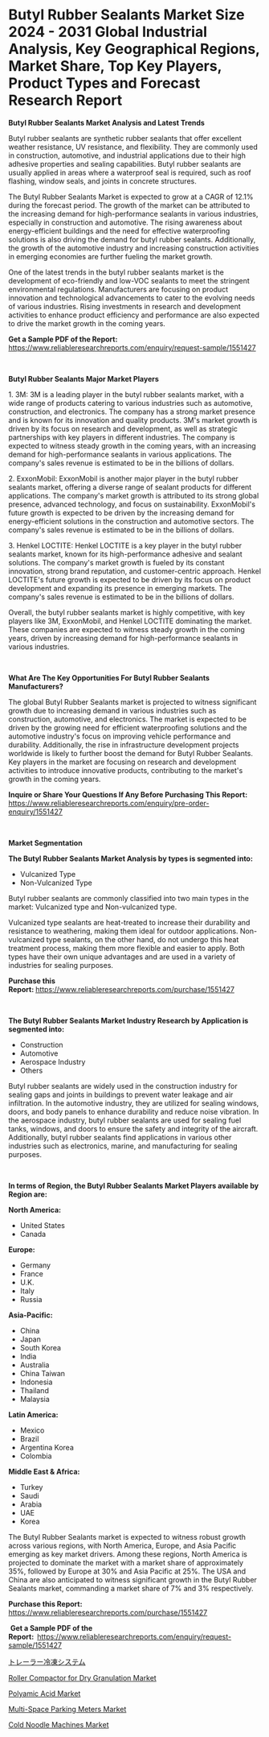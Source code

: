 <p><h1>Butyl Rubber Sealants Market Size 2024 - 2031 Global Industrial Analysis, Key Geographical Regions, Market Share, Top Key Players, Product Types and Forecast Research Report</h1></p><p><strong>Butyl Rubber Sealants Market Analysis and Latest Trends</strong></p>
<p><p>Butyl rubber sealants are synthetic rubber sealants that offer excellent weather resistance, UV resistance, and flexibility. They are commonly used in construction, automotive, and industrial applications due to their high adhesive properties and sealing capabilities. Butyl rubber sealants are usually applied in areas where a waterproof seal is required, such as roof flashing, window seals, and joints in concrete structures.</p><p>The Butyl Rubber Sealants Market is expected to grow at a CAGR of 12.1% during the forecast period. The growth of the market can be attributed to the increasing demand for high-performance sealants in various industries, especially in construction and automotive. The rising awareness about energy-efficient buildings and the need for effective waterproofing solutions is also driving the demand for butyl rubber sealants. Additionally, the growth of the automotive industry and increasing construction activities in emerging economies are further fueling the market growth.</p><p>One of the latest trends in the butyl rubber sealants market is the development of eco-friendly and low-VOC sealants to meet the stringent environmental regulations. Manufacturers are focusing on product innovation and technological advancements to cater to the evolving needs of various industries. Rising investments in research and development activities to enhance product efficiency and performance are also expected to drive the market growth in the coming years.</p></p>
<p><strong>Get a Sample PDF of the Report:&nbsp;</strong> <a href="https://www.reliableresearchreports.com/enquiry/request-sample/1551427">https://www.reliableresearchreports.com/enquiry/request-sample/1551427</a></p>
<p>&nbsp;</p>
<p><strong>Butyl Rubber Sealants Major Market Players</strong></p>
<p><p>1. 3M: 3M is a leading player in the butyl rubber sealants market, with a wide range of products catering to various industries such as automotive, construction, and electronics. The company has a strong market presence and is known for its innovation and quality products. 3M's market growth is driven by its focus on research and development, as well as strategic partnerships with key players in different industries. The company is expected to witness steady growth in the coming years, with an increasing demand for high-performance sealants in various applications. The company's sales revenue is estimated to be in the billions of dollars.</p><p>2. ExxonMobil: ExxonMobil is another major player in the butyl rubber sealants market, offering a diverse range of sealant products for different applications. The company's market growth is attributed to its strong global presence, advanced technology, and focus on sustainability. ExxonMobil's future growth is expected to be driven by the increasing demand for energy-efficient solutions in the construction and automotive sectors. The company's sales revenue is estimated to be in the billions of dollars.</p><p>3. Henkel LOCTITE: Henkel LOCTITE is a key player in the butyl rubber sealants market, known for its high-performance adhesive and sealant solutions. The company's market growth is fueled by its constant innovation, strong brand reputation, and customer-centric approach. Henkel LOCTITE's future growth is expected to be driven by its focus on product development and expanding its presence in emerging markets. The company's sales revenue is estimated to be in the billions of dollars.</p><p>Overall, the butyl rubber sealants market is highly competitive, with key players like 3M, ExxonMobil, and Henkel LOCTITE dominating the market. These companies are expected to witness steady growth in the coming years, driven by increasing demand for high-performance sealants in various industries.</p></p>
<p>&nbsp;</p>
<p><strong>What Are The Key Opportunities For Butyl Rubber Sealants Manufacturers?</strong></p>
<p><p>The global Butyl Rubber Sealants market is projected to witness significant growth due to increasing demand in various industries such as construction, automotive, and electronics. The market is expected to be driven by the growing need for efficient waterproofing solutions and the automotive industry's focus on improving vehicle performance and durability. Additionally, the rise in infrastructure development projects worldwide is likely to further boost the demand for Butyl Rubber Sealants. Key players in the market are focusing on research and development activities to introduce innovative products, contributing to the market's growth in the coming years.</p></p>
<p><strong>Inquire or Share Your Questions If Any Before Purchasing This Report:</strong> <a href="https://www.reliableresearchreports.com/enquiry/pre-order-enquiry/1551427">https://www.reliableresearchreports.com/enquiry/pre-order-enquiry/1551427</a></p>
<p>&nbsp;</p>
<p><strong>Market Segmentation</strong></p>
<p><strong>The Butyl Rubber Sealants Market Analysis by types is segmented into:</strong></p>
<p><ul><li>Vulcanized Type</li><li>Non-Vulcanized Type</li></ul></p>
<p><p>Butyl rubber sealants are commonly classified into two main types in the market: Vulcanized type and Non-vulcanized type. </p><p>Vulcanized type sealants are heat-treated to increase their durability and resistance to weathering, making them ideal for outdoor applications. Non-vulcanized type sealants, on the other hand, do not undergo this heat treatment process, making them more flexible and easier to apply. Both types have their own unique advantages and are used in a variety of industries for sealing purposes.</p></p>
<p><strong>Purchase this Report:&nbsp;</strong><a href="https://www.reliableresearchreports.com/purchase/1551427">https://www.reliableresearchreports.com/purchase/1551427</a></p>
<p>&nbsp;</p>
<p><strong>The Butyl Rubber Sealants Market Industry Research by Application is segmented into:</strong></p>
<p><ul><li>Construction</li><li>Automotive</li><li>Aerospace Industry</li><li>Others</li></ul></p>
<p><p>Butyl rubber sealants are widely used in the construction industry for sealing gaps and joints in buildings to prevent water leakage and air infiltration. In the automotive industry, they are utilized for sealing windows, doors, and body panels to enhance durability and reduce noise vibration. In the aerospace industry, butyl rubber sealants are used for sealing fuel tanks, windows, and doors to ensure the safety and integrity of the aircraft. Additionally, butyl rubber sealants find applications in various other industries such as electronics, marine, and manufacturing for sealing purposes.</p></p>
<p>&nbsp;</p>
<p><strong>In terms of Region, the Butyl Rubber Sealants Market Players available by Region are:</strong></p>
<p>
    <p> <strong> North America: </strong>
        <ul>
            <li>United States</li>
            <li>Canada</li>
        </ul>
        </p> 
    <p> <strong> Europe: </strong>
        <ul>
            <li>Germany</li>
            <li>France</li>
            <li>U.K.</li>
            <li>Italy</li>
            <li>Russia</li>
        </ul>
        </p> 
    <p> <strong> Asia-Pacific: </strong>
        <ul>
            <li>China</li>
            <li>Japan</li>
            <li>South Korea</li>
            <li>India</li>
            <li>Australia</li>
            <li>China Taiwan</li>
            <li>Indonesia</li>
            <li>Thailand</li>
            <li>Malaysia</li>
        </ul>
        </p> 
    <p> <strong> Latin America: </strong>
        <ul>
            <li>Mexico</li>
            <li>Brazil</li>
            <li>Argentina Korea</li>
            <li>Colombia</li>
        </ul>
        </p> 
    <p> <strong> Middle East & Africa: </strong>
        <ul>
            <li>Turkey</li>
            <li>Saudi</li>
            <li>Arabia</li>
            <li>UAE</li>
            <li>Korea</li>
        </ul>
    </p>
    </p>
<p><p>The Butyl Rubber Sealants market is expected to witness robust growth across various regions, with North America, Europe, and Asia Pacific emerging as key market drivers. Among these regions, North America is projected to dominate the market with a market share of approximately 35%, followed by Europe at 30% and Asia Pacific at 25%. The USA and China are also anticipated to witness significant growth in the Butyl Rubber Sealants market, commanding a market share of 7% and 3% respectively.</p></p>
<p><strong>Purchase this Report: </strong><a href="https://www.reliableresearchreports.com/purchase/1551427">https://www.reliableresearchreports.com/purchase/1551427</a></p>
<p>&nbsp;<strong>Get a Sample PDF of the Report:&nbsp;&nbsp;</strong><a href="https://www.reliableresearchreports.com/enquiry/request-sample/1551427">https://www.reliableresearchreports.com/enquiry/request-sample/1551427</a></p>
<p><strong></strong></p>
<p><p><a href="https://github.com/avwofrml53535/Market-Research-Report-List-1/blob/main/7083328190457.md">トレーラー冷凍システム</a></p><p><a href="https://issuu.com/reportprime-2/docs/roller-compactor-for-dry-granulation-market-size-2">Roller Compactor for Dry Granulation Market</a></p><p><a href="https://github.com/mbisetmhermsr/Market-Research-Report-List-1/blob/main/polyamic-acid-market.md">Polyamic Acid Market</a></p><p><a href="https://gratis-rainforest-2ca.notion.site/Multi-Space-Parking-Meters-Market-Research-Report-Forecasted-for-Period-from-2024-2031-by-Market--a9b6a58d68a64daa90e98aa092f19f48">Multi-Space Parking Meters Market</a></p><p><a href="https://view.publitas.com/reportprime-1/cold-noodle-machines-market-provides-a-comprehensive-analysis-including-a-macro-overview-of-the-market-as-well-as-micro-details-such-as-market-size-and-competitive-landscape/">Cold Noodle Machines Market</a></p></p>